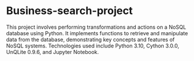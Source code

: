 # Business-search-project
This project involves performing transformations and actions on a NoSQL database using Python. It implements functions to retrieve and manipulate data from the database, demonstrating key concepts and features of NoSQL systems. Technologies used include Python 3.10, Cython 3.0.0, UnQLite 0.9.6, and Jupyter Notebook.
